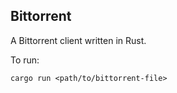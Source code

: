 ## Bittorrent

A Bittorrent client written in Rust.

To run:
```
cargo run <path/to/bittorrent-file>
```
